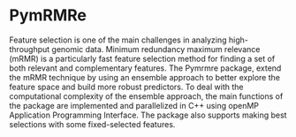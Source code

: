 # PymRMRe

Feature selection is one of the main challenges in analyzing high-throughput genomic data. Minimum redundancy maximum relevance (mRMR) is a particularly fast feature selection method for finding a set of both relevant and complementary features. The Pymrmre package, extend the mRMR technique by using an ensemble approach to better explore the feature space and build more robust predictors. To deal with the computational complexity of the ensemble approach, the main functions of the package are implemented and parallelized in C++ using openMP Application Programming Interface. The package also supports making best selections with some fixed-selected features.